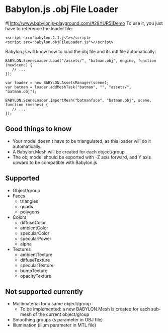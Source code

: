 # Babylon.js .obj File Loader

#[http://www.babylonjs-playground.com/#28YUR5]Demo
To use it, you just have to reference the loader file:

```
<script src="babylon.2.1.js"></script>
<script src="babylon.objFileLoader.js"></script>
```

Babylon.js will know how to load the obj file and its mtl file automatically: 
```
BABYLON.SceneLoader.Load("/assets/", "batman.obj", engine, function (newScene) { 
   // ...
});
```
```
var loader = new BABYLON.AssetsManager(scene);
var batman = loader.addMeshTask("batman", "", "assets/", "batman.obj");
```
```
BABYLON.SceneLoader.ImportMesh("batmanface", "batman.obj", scene, function (meshes) { 
   // ...
});
```

## Good things to know
* Your model doesn't have to be triangulated, as this loader will do it automatically.
* A Babylon.Mesh will be created for each object/group
* The obj model should be exported with -Z axis forward, and Y axis upward to be compatible with Babylon.js

## Supported
* Object/group
* Faces
    * triangles
    * quads
    * polygons
* Colors
    * diffuseColor
    * ambientColor
    * specularColor
    * specularPower
    * alpha
* Textures
    * ambientTexture
    * diffuseTexture
    * specularTexture
    * bumpTexture
    * opacityTexture
    
## Not supported currently
* Multimaterial for a same object/group 
    * To be implemented: a new BABYLON.Mesh is created for each sub-mesh of the current object/group
* Smoothing groups (s parameter in OBJ file)
* Illumination (illum parameter in MTL file)

